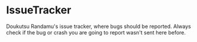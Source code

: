# IssueTracker
Doukutsu Randamu's issue tracker, where bugs should be reported. Always check if the bug or crash you are going to report wasn't sent here before.
